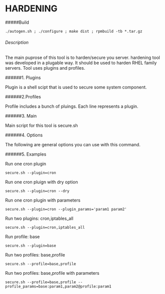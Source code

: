 # HARDENING



#####Build

```./autogen.sh ; ./configure ; make dist ; rpmbuild -tb *.tar.gz```



###### Description
The main puprose of this tool is to harden/secure you server.
hardening tool was developed in a plugable way. It should be used to harden RHEL family servers. Tool uses plugins and profiles.

######1. Plugins

Plugin is a shell scipt that is used to secure some system component.

######2.Profiles

Profile includes a bunch of pluings. Each line represents a plugin. 

######3. Main

Main script for this tool is secure.sh

######4. Options

The following are general options you can use with this command.

######5. Examples

Run one cron plugin

```secure.sh --plugin=cron```

Run one cron pluign with dry option

```secure.sh --plugin=cron --dry```

Run one cron plugin with parameters

```secure.sh --plugin=cron --plugin_params='param1 param2'```

Run two plugins: cron,iptables_all

```secure.sh --plugin=cron,iptables_all```

Run profile: base

```secure.sh --plugin=base```

Run two profiles: base,profile

```secure.sh --profile=base,profile```

Run two profiles: base,profile with parameters

```secure.sh --profile=base,profile --profile_params=base:param1,param2@profile:param1```
